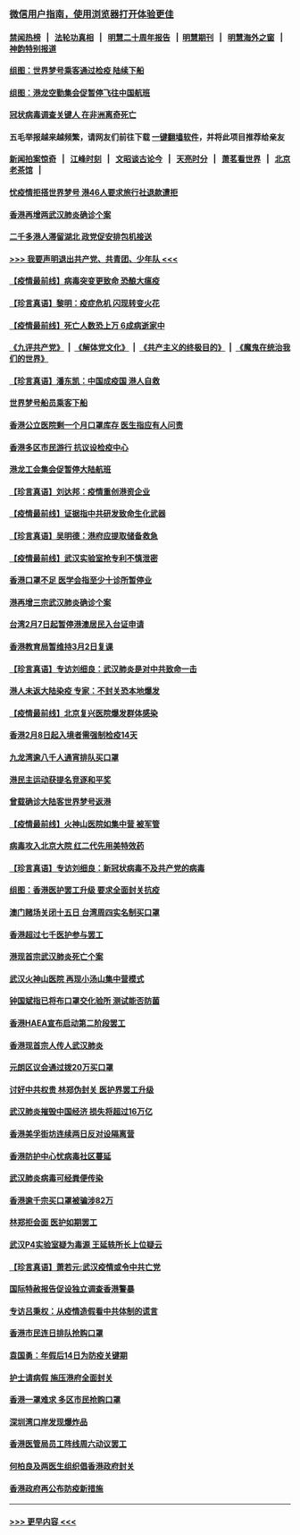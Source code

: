 ### [微信用户指南，使用浏览器打开体验更佳](https://github.com/gfw-breaker/banned-news1/blob/master/indexes/wechat-guide.md?t=0)
#### [禁闻热榜](热点新闻.md?t=0)  &nbsp;&nbsp;|&nbsp;&nbsp; [法轮功真相](https://github.com/gfw-breaker/truth/blob/master/README.md?t=0) &nbsp;&nbsp;|&nbsp;&nbsp; [明慧二十周年报告](https://github.com/gfw-breaker/mh-reports/blob/master/README.md?t=0) &nbsp;&nbsp;|&nbsp;&nbsp;[明慧期刊](https://github.com/gfw-breaker/mh-qikan) &nbsp;&nbsp;|&nbsp;&nbsp; [明慧海外之窗](https://github.com/gfw-breaker/mh-news/blob/master/README.md?t=0) &nbsp;&nbsp;|&nbsp;&nbsp; [神韵特别报道](https://github.com/gfw-breaker/mh-news/blob/master/shenyun.md?t=0)
#### [组图：世界梦号乘客通过检疫 陆续下船](../pages/nsc415/n11858302.md?t=02112202) 
#### [组图：港龙空勤集会促暂停飞往中国航班](../pages/nsc415/n11858190.md?t=02112202) 
#### [冠状病毒调查关键人 在非洲离奇死亡](../pages/nsc415/n11859798.md?t=02112202) 
#### 五毛举报越来越频繁，请网友们前往下载 [一键翻墙软件](https://github.com/gfw-breaker/ssr-accounts)，并将此项目推荐给亲友
#### [新闻拍案惊奇](https://github.com/gfw-breaker/banned-news1/blob/master/pages/link4.md) &nbsp;&nbsp;|&nbsp;&nbsp; [江峰时刻](https://github.com/gfw-breaker/banned-news1/blob/master/pages/link4.md) &nbsp;&nbsp;|&nbsp;&nbsp; [文昭谈古论今](https://github.com/gfw-breaker/banned-news1/blob/master/pages/link4.md) &nbsp;&nbsp;|&nbsp;&nbsp; [天亮时分](https://github.com/gfw-breaker/banned-news1/blob/master/pages/link4.md) &nbsp;&nbsp;|&nbsp;&nbsp; [萧茗看世界](https://github.com/gfw-breaker/banned-news1/blob/master/pages/link4.md) &nbsp;&nbsp;|&nbsp;&nbsp; [北京老茶馆](https://github.com/gfw-breaker/banned-news1/blob/master/pages/link4.md) &nbsp;&nbsp;|&nbsp;&nbsp; 
#### [忧疫情拒搭世界梦号 港46人要求旅行社退款遭拒](../pages/nsc415/n11859849.md?t=02112202) 
#### [香港再增两武汉肺炎确诊个案](../pages/nsc415/n11859833.md?t=02112202) 
#### [二千多港人滞留湖北 政党促安排包机接送](../pages/nsc415/n11859831.md?t=02112202) 
#### [>>> 我要声明退出共产党、共青团、少年队 <<<](https://github.com/begood0513/goodnews/blob/master/quit/letter.md) 
#### [【疫情最前线】病毒突变更致命 恐酿大瘟疫](../pages/nsc415/n11859604.md?t=02112202) 
#### [【珍言真语】黎明：疫症危机 闪现转变火花](../pages/nsc415/n11859199.md?t=02112202) 
#### [【疫情最前线】死亡人数恐上万 6成病逝家中](../pages/nsc415/n11856687.md?t=02112202) 
#### [《九评共产党》](https://github.com/begood0513/9ping.md/blob/master/README.md) &nbsp;|&nbsp; [《解体党文化》](../../../../jtdwh.md/blob/master/README.md)  &nbsp;|&nbsp; [《共产主义的终极目的》](../../../../gczydzjmd.md/blob/master/README.md) &nbsp;|&nbsp; [《魔鬼在统治我们的世界》](../../../../mgztzwmdsj.md/blob/master/README.md) 
#### [【珍言真语】潘东凯：中国成疫国 港人自救](../pages/nsc415/n11856962.md?t=02112202) 
#### [世界梦号船员乘客下船](../pages/nsc415/n11856883.md?t=02112202) 
#### [香港公立医院剩一个月口罩库存 医生指应有人问责](../pages/nsc415/n11856875.md?t=02112202) 
#### [香港多区市民游行 抗议设检疫中心](../pages/nsc415/n11856866.md?t=02112202) 
#### [港龙工会集会促暂停大陆航班](../pages/nsc415/n11856840.md?t=02112202) 
#### [【珍言真语】刘达邦：疫情重创港资企业](../pages/nsc415/n11854274.md?t=02112202) 
#### [【疫情最前线】证据指中共研发致命生化武器](../pages/nsc415/n11853087.md?t=02112202) 
#### [【珍言真语】吴明德：港府应提取储备救急](../pages/nsc415/n11852734.md?t=02112202) 
#### [【疫情最前线】武汉实验室抢专利不慎泄密](../pages/nsc415/n11850310.md?t=02112202) 
#### [香港口罩不足 医学会指至少十诊所暂停业](../pages/nsc415/n11850301.md?t=02112202) 
#### [港再增三宗武汉肺炎确诊个案](../pages/nsc415/n11850328.md?t=02112202) 
#### [台湾2月7日起暂停港澳居民入台证申请](../pages/nsc415/n11850304.md?t=02112202) 
#### [香港教育局暂维持3月2日复课](../pages/nsc415/n11850260.md?t=02112202) 
#### [【珍言真语】专访刘细良：武汉肺炎是对中共致命一击](../pages/nsc415/n11849934.md?t=02112202) 
#### [港人未返大陆染疫 专家：不封关恐本地爆发](../pages/nsc415/n11848021.md?t=02112202) 
#### [【疫情最前线】北京复兴医院爆发群体感染](../pages/nsc415/n11847626.md?t=02112202) 
#### [香港2月8日起入境者需强制检疫14天](../pages/nsc415/n11847658.md?t=02112202) 
#### [九龙湾逾八千人通宵排队买口罩](../pages/nsc415/n11847647.md?t=02112202) 
#### [港民主运动获提名竞逐和平奖](../pages/nsc415/n11847633.md?t=02112202) 
#### [曾载确诊大陆客世界梦号返港](../pages/nsc415/n11847608.md?t=02112202) 
#### [【疫情最前线】火神山医院如集中营 被军管](../pages/nsc415/n11847524.md?t=02112202) 
#### [病毒攻入北京大院 红二代先用美特效药](../pages/nsc415/n11847427.md?t=02112202) 
#### [【珍言真语】专访刘细良：新冠状病毒不及共产党的病毒](../pages/nsc415/n11847164.md?t=02112202) 
#### [组图：香港医护罢工升级 要求全面封关抗疫](../pages/nsc415/n11844107.md?t=02112202) 
#### [澳门赌场关闭十五日 台湾周四实名制买口罩](../pages/nsc415/n11845083.md?t=02112202) 
#### [香港超过七千医护参与罢工](../pages/nsc415/n11845051.md?t=02112202) 
#### [港现首宗武汉肺炎死亡个案](../pages/nsc415/n11844998.md?t=02112202) 
#### [武汉火神山医院 再现小汤山集中营模式](../pages/nsc415/n11844763.md?t=02112202) 
#### [钟国斌指已将布口罩交化验所 测试能否防菌](../pages/nsc415/n11842783.md?t=02112202) 
#### [香港HAEA宣布启动第二阶段罢工](../pages/nsc415/n11842723.md?t=02112202) 
#### [香港现首宗人传人武汉肺炎](../pages/nsc415/n11842766.md?t=02112202) 
#### [元朗区议会通过拨20万买口罩](../pages/nsc415/n11842754.md?t=02112202) 
#### [讨好中共权贵 林郑伪封关 医护界罢工升级](../pages/nsc415/n11842359.md?t=02112202) 
#### [武汉肺炎摧毁中国经济 损失将超过16万亿](../pages/nsc415/n11839723.md?t=02112202) 
#### [香港美孚街坊连续两日反对设隔离营](../pages/nsc415/n11839962.md?t=02112202) 
#### [香港防护中心忧病毒社区蔓延](../pages/nsc415/n11839933.md?t=02112202) 
#### [武汉肺炎病毒可经粪便传染](../pages/nsc415/n11839939.md?t=02112202) 
#### [香港逾千宗买口罩被骗涉82万](../pages/nsc415/n11839914.md?t=02112202) 
#### [林郑拒会面 医护如期罢工](../pages/nsc415/n11839892.md?t=02112202) 
#### [武汉P4实验室疑为毒源 王延轶所长上位疑云](../pages/nsc415/n11835543.md?t=02112202) 
#### [【珍言真语】萧若元:武汉疫情或令中共亡党](../pages/nsc415/n11829394.md?t=02112202) 
#### [国际特赦报告促设独立调查香港警暴](../pages/nsc415/n11833845.md?t=02112202) 
#### [专访吕秉权：从疫情造假看中共体制的谎言](../pages/nsc415/n11833813.md?t=02112202) 
#### [香港市民连日排队抢购口罩](../pages/nsc415/n11833794.md?t=02112202) 
#### [袁国勇：年假后14日为防疫关键期](../pages/nsc415/n11831088.md?t=02112202) 
#### [护士请病假 施压港府全面封关](../pages/nsc415/n11831030.md?t=02112202) 
#### [香港一罩难求 多区市民抢购口罩](../pages/nsc415/n11831002.md?t=02112202) 
#### [深圳湾口岸发现爆炸品](../pages/nsc415/n11828802.md?t=02112202) 
#### [香港医管局员工阵线周六动议罢工](../pages/nsc415/n11828762.md?t=02112202) 
#### [何柏良及两医生组织倡香港政府封关](../pages/nsc415/n11828749.md?t=02112202) 
#### [香港政府再公布防疫新措施](../pages/nsc415/n11828716.md?t=02112202) 

----
#### [ >>> 更早内容 <<< ](../indexes/nsc415-earlier.md)
